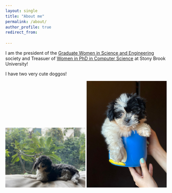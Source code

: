 ```yaml
---
layout: single
title: "About me"
permalink: /about/
author_profile: true
redirect_from:

---
```


I am the president of the [Graduate Women in Science and Engineering] society and Treasuer of [Women in PhD in Computer Science] at Stony Brook University!

I have two very cute doggos!

<p float="left">
  <img src="/images/Oreo.JPG" alt="Oreo" title="Oreo" width="250" />
  <img src="/images/Cookie.jpg" alt="Cookie" title="Cookie" width="250" />
</p>

<!-- Oreo![Oreo](/images/Oreo.JPG "Oreo" )

Cookie![Cookie](/images/Cookie.jpg "Cookie") -->

[Graduate Women in Science and Engineering]:https://sbugwise.wordpress.com
[Women in PhD in Computer Science]:https://wphd.cs.stonybrook.edu
